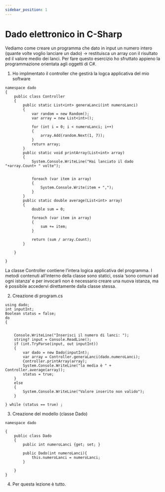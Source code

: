 ```yaml
---
sidebar_position: 1
---
```

# Dado elettronico in C-Sharp

Vediamo come creare un programma che dato in input un numero intero (quante volte voglio lanciare un
dado) -> restituisca un array con il risultato ed il valore medio dei lanci.
Per fare questo esercizio ho sfruttato appieno la programmazione orientata agli oggetti di C#.

1. Ho implmentato il controller che gestirà la logca applicativa del mio software

```
namespace dado
{
    public class Controller
    {
        public static List<int> generaLanci(int numeroLanci)
        {
            var random = new Random();
            var array = new List<int>();

            for (int i = 0; i < numeroLanci; i++)
            {
                array.Add(random.Next(1, 7));
            }
            return array;
        }
        public static void printArray(List<int> array)
        {
            System.Console.WriteLine("Hai lanciato il dado "+array.Count+ " volte");


            foreach (var item in array)
            {
                System.Console.Write(item + ",");
            }
        }
        public static double average(List<int> array)
        {
            double sum = 0;

            foreach (var item in array)
            {
                sum += item;
            }

            return (sum / array.Count);
        }

    }

}
```
La classe Controller contiene l’intera logica applicativa del programma.
I metodi contenuti all’interno della classe sono statici, ossia ‘sono comuni ad ogni istanza’ e per invocarli
non è necessario creare una nuova istanza, ma è possibile accedervi direttamente dalla classe stessa.

2. Creazione di program.cs

```
using dado;
int inputInt;
Boolean status = false;
do
{


    Console.WriteLine("Inserisci il numero di lanci: ");
    string? input = Console.ReadLine();
    if (int.TryParse(input, out inputInt))
    {
        var dado = new Dado(inputInt);
        var array = Controller.generaLanci(dado.numeroLanci);
        Controller.printArray(array);
        System.Console.WriteLine("la media è " + Controller.average(array));
        status = true;
    }
    else
    {
        System.Console.WriteLine("Valore inserito non valido");
    }

} while (status == true) ;
```

3. Creazione del modello (classe Dado)

```
namespace dado

{
    public class Dado
    {
        public int numeroLanci {get; set; }

        public Dado(int numeroLanci){
            this.numeroLanci = numeroLanci;
        }

    }
}
```

4. Per questa lezione è tutto.










